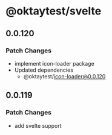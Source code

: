 # @oktaytest/svelte

## 0.0.120

### Patch Changes

- implement icon-loader package
- Updated dependencies
  - @oktaytest/icon-loader@0.0.120

## 0.0.119

### Patch Changes

- add svelte support
